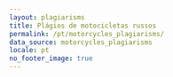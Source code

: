 ```yaml
---
layout: plagiarisms
title: Plágios de motocicletas russos
permalink: /pt/motorcycles_plagiarisms/
data_source: motorcycles_plagiarisms
locale: pt
no_footer_image: true
---
```

